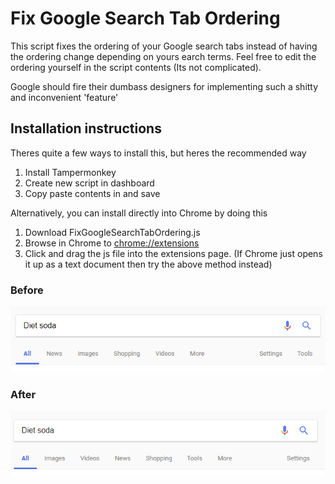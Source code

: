 # Fix Google Search Tab Ordering
This script fixes the ordering of your Google search tabs instead of having the ordering change depending on yours earch terms. Feel free to edit the ordering yourself in the script contents (Its not complicated).

Google should fire their dumbass designers for implementing such a shitty and inconvenient 'feature'

## Installation instructions

Theres quite a few ways to install this, but heres the recommended way
1) Install Tampermonkey
2) Create new script in dashboard
3) Copy paste contents in and save

Alternatively, you can install directly into Chrome by doing this
1) Download FixGoogleSearchTabOrdering.js 
2) Browse in Chrome to [chrome://extensions](chrome://extensions)
3) Click and drag the js file into the extensions page. (If Chrome just opens it up as a text document then try the above method instead)

### Before
<img src="before.PNG"/>

### After 
<img src="after.PNG"/>

